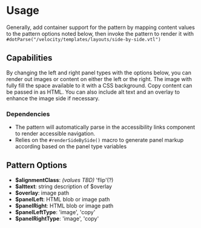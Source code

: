 # Usage
Generally, add container support for the pattern by mapping content values to the pattern options noted below, then invoke the pattern to render it with `#dotParse("/velocity/templates/layouts/side-by-side.vtl")`

## Capabilities
By changing the left and right panel types with the options below, you can render out images or content on either the left or the right. The image with fully fill the space available to it with a CSS background. Copy content can be passed in as HTML. You can also include alt text and an overlay to enhance the image side if necessary.

### Dependencies
- The pattern will automatically parse in the accessibility links component to render accessible navigation.
- Relies on the `#renderSideBySide()` macro to generate panel markup according based on the panel type variables

## Pattern Options
- **$alignmentClass**: *(values TBD)* 'flip'(?)
- **$alttext**: string description of $overlay
- **$overlay**: image path
- **$panelLeft**: HTML blob or image path
- **$panelRight**: HTML blob or image path
- **$panelLeftType**: 'image', 'copy'
- **$panelRightType**: 'image', 'copy'

